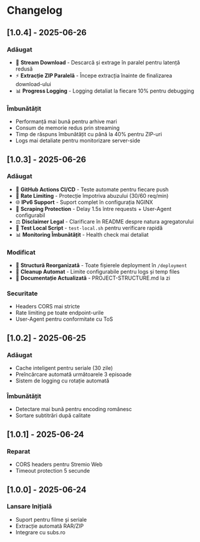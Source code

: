# Changelog

## [1.0.4] - 2025-06-26

### Adăugat
- 🚀 **Stream Download** - Descarcă și extrage în paralel pentru latență redusă
- ⚡ **Extracție ZIP Paralelă** - Începe extracția înainte de finalizarea download-ului
- 📊 **Progress Logging** - Logging detaliat la fiecare 10% pentru debugging

### Îmbunătățit
- Performanță mai bună pentru arhive mari
- Consum de memorie redus prin streaming
- Timp de răspuns îmbunătățit cu până la 40% pentru ZIP-uri
- Logs mai detaliate pentru monitorizare server-side

## [1.0.3] - 2025-06-26

### Adăugat
- 🧪 **GitHub Actions CI/CD** - Teste automate pentru fiecare push
- 🚦 **Rate Limiting** - Protecție împotriva abuzului (30/60 req/min)
- 🌐 **IPv6 Support** - Suport complet în configurația NGINX
- 🤖 **Scraping Protection** - Delay 1.5s între requests + User-Agent configurabil
- ⚖️ **Disclaimer Legal** - Clarificare în README despre natura agregatorului
- 🔧 **Test Local Script** - `test-local.sh` pentru verificare rapidă
- 📊 **Monitoring Îmbunătățit** - Health check mai detaliat

### Modificat
- 📁 **Structură Reorganizată** - Toate fișierele deployment în `/deployment`
- 🧹 **Cleanup Automat** - Limite configurabile pentru logs și temp files
- 📝 **Documentație Actualizată** - PROJECT-STRUCTURE.md la zi

### Securitate
- Headers CORS mai stricte
- Rate limiting pe toate endpoint-urile
- User-Agent pentru conformitate cu ToS

## [1.0.2] - 2025-06-25

### Adăugat
- Cache inteligent pentru seriale (30 zile)
- Preîncărcare automată următoarele 3 episoade
- Sistem de logging cu rotație automată

### Îmbunătățit
- Detectare mai bună pentru encoding românesc
- Sortare subtitrări după calitate

## [1.0.1] - 2025-06-24

### Reparat
- CORS headers pentru Stremio Web
- Timeout protection 5 secunde

## [1.0.0] - 2025-06-24

### Lansare Inițială
- Suport pentru filme și seriale
- Extracție automată RAR/ZIP
- Integrare cu subs.ro